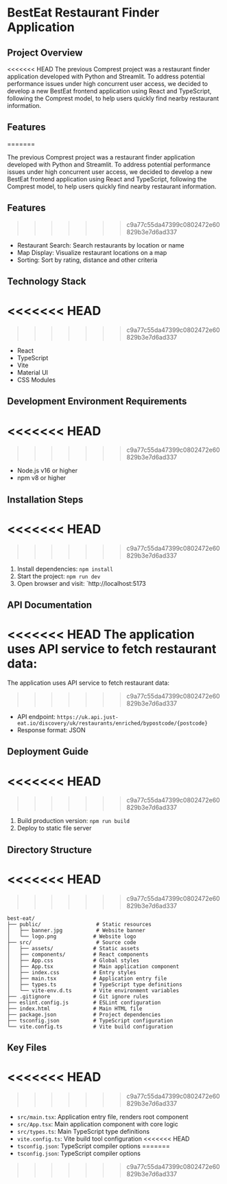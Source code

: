 # BestEat Restaurant Finder Application

## Project Overview
<<<<<<< HEAD
The previous Comprest project was a restaurant finder application developed with Python and Streamlit. To address potential performance issues under high concurrent user access, we decided to develop a new BestEat frontend application using React and TypeScript, following the Comprest model, to help users quickly find nearby restaurant information.

## Features
=======

The previous Comprest project was a restaurant finder application developed with Python and Streamlit. To address potential performance issues under high concurrent user access, we decided to develop a new BestEat frontend application using React and TypeScript, following the Comprest model, to help users quickly find nearby restaurant information.

## Features

>>>>>>> c9a77c55da47399c0802472e60829b3e7d6ad337
- Restaurant Search: Search restaurants by location or name
- Map Display: Visualize restaurant locations on a map
- Sorting: Sort by rating, distance and other criteria

## Technology Stack
<<<<<<< HEAD
=======

>>>>>>> c9a77c55da47399c0802472e60829b3e7d6ad337
- React
- TypeScript
- Vite
- Material UI
- CSS Modules

## Development Environment Requirements
<<<<<<< HEAD
=======

>>>>>>> c9a77c55da47399c0802472e60829b3e7d6ad337
- Node.js v16 or higher
- npm v8 or higher

## Installation Steps
<<<<<<< HEAD
=======

>>>>>>> c9a77c55da47399c0802472e60829b3e7d6ad337
1. Install dependencies: `npm install`
2. Start the project: `npm run dev`
3. Open browser and visit: `http://localhost:5173

## API Documentation
<<<<<<< HEAD
The application uses API service to fetch restaurant data:
=======

The application uses API service to fetch restaurant data:

>>>>>>> c9a77c55da47399c0802472e60829b3e7d6ad337
- API endpoint: `https://uk.api.just-eat.io/discovery/uk/restaurants/enriched/bypostcode/{postcode}`
- Response format: JSON

## Deployment Guide
<<<<<<< HEAD
=======

>>>>>>> c9a77c55da47399c0802472e60829b3e7d6ad337
1. Build production version: `npm run build`
2. Deploy to static file server

## Directory Structure
<<<<<<< HEAD
=======

>>>>>>> c9a77c55da47399c0802472e60829b3e7d6ad337
```
best-eat/
├── public/                  # Static resources
│   ├── banner.jpg           # Website banner
│   └── logo.png            # Website logo
├── src/                     # Source code
│   ├── assets/             # Static assets
│   ├── components/         # React components
│   ├── App.css             # Global styles
│   ├── App.tsx             # Main application component
│   ├── index.css           # Entry styles
│   ├── main.tsx            # Application entry file
│   ├── types.ts            # TypeScript type definitions
│   └── vite-env.d.ts       # Vite environment variables
├── .gitignore              # Git ignore rules
├── eslint.config.js        # ESLint configuration
├── index.html              # Main HTML file
├── package.json            # Project dependencies
├── tsconfig.json           # TypeScript configuration
└── vite.config.ts          # Vite build configuration
```

## Key Files
<<<<<<< HEAD
=======

>>>>>>> c9a77c55da47399c0802472e60829b3e7d6ad337
- `src/main.tsx`: Application entry file, renders root component
- `src/App.tsx`: Main application component with core logic
- `src/types.ts`: Main TypeScript type definitions
- `vite.config.ts`: Vite build tool configuration
<<<<<<< HEAD
- `tsconfig.json`: TypeScript compiler options
=======
- `tsconfig.json`: TypeScript compiler options
>>>>>>> c9a77c55da47399c0802472e60829b3e7d6ad337

